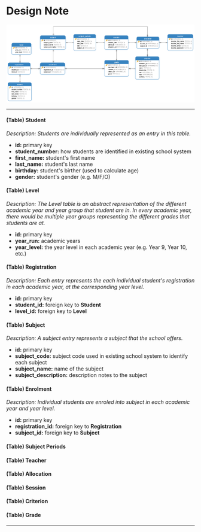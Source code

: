# Design Note

![Model](./student_helper.png "Data Model")

---

#### (Table) Student

_Description: Students are individually represented as an entry in this table._

- **id:** primary key
- **student_number:** how students are identified in existing school system
- **first_name:** student's first name
- **last_name:** student's last name
- **birthday:** student's birther (used to calculate age)
- **gender:** student's gender (e.g. M/F/O)

#### (Table) Level

_Description: The Level table is an abstract representation of the different academic year and year group that student are in. In every academic year, there would be multiple year groups representing the different grades that students are at._

- **id:** primary key
- **year_run:** academic years
- **year_level:** the year level in each academic year (e.g. Year 9, Year 10, etc.)

#### (Table) Registration

_Description: Each entry represents the each individual student's registration in each academic year, at the corresponding year level._

- **id:** primary key
- **student_id:** foreign key to **Student**
- **level_id:** foreign key to **Level**

#### (Table) Subject

_Description: A subject entry represents a subject that the school offers._

- **id:** primary key
- **subject_code:** subject code used in existing school system to identify each subject
- **subject_name:** name of the subject
- **subject_description:** description notes to the subject

#### (Table) Enrolment

_Description: Individual students are enroled into subject in each academic year and year level._

- **id:** primary key
- **registration_id:** foreign key to **Registration**
- **subject_id:** foreign key to **Subject**

#### (Table) Subject Periods

#### (Table) Teacher

#### (Table) Allocation

#### (Table) Session

#### (Table) Criterion

#### (Table) Grade

---
